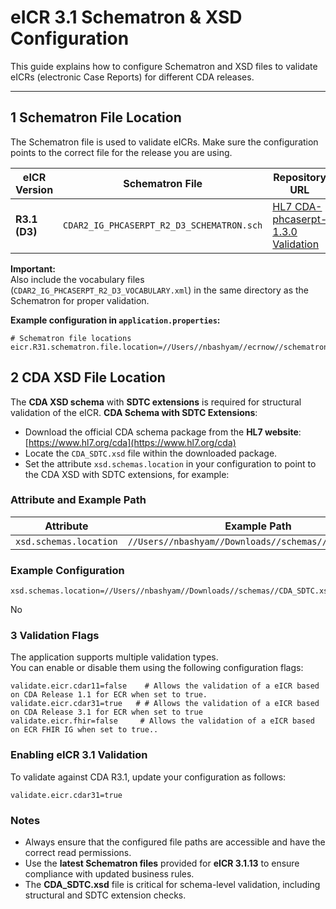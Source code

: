 # eICR 3.1 Schematron & XSD Configuration

This guide explains how to configure Schematron and XSD files to validate eICRs (electronic Case Reports) for different CDA releases.

---

## 1️ Schematron File Location

The Schematron file is used to validate eICRs. Make sure the configuration points to the correct file for the release you are using.

| eICR Version | Schematron File | Repository URL |
|--------------|----------------|----------------|
| **R3.1 (D3)** | `CDAR2_IG_PHCASERPT_R2_D3_SCHEMATRON.sch` | [HL7 CDA-phcaserpt-1.3.0 Validation](https://github.com/HL7/CDA-phcaserpt-1.3.0/tree/main/validation) |

 **Important:**  
Also include the vocabulary files (`CDAR2_IG_PHCASERPT_R2_D3_VOCABULARY.xml`) in the same directory as the Schematron for proper validation.

**Example configuration in `application.properties`:**

```properties
# Schematron file locations
eicr.R31.schematron.file.location=//Users//nbashyam//ecrnow//schematrons//CDAR2_IG_PHCASERPT_R2_D3_SCHEMATRON.sch
```
## 2️ CDA XSD File Location

The **CDA XSD schema** with **SDTC extensions** is required for structural validation of the eICR.
**CDA Schema with SDTC Extensions**:
- Download the official CDA schema package from the **HL7 website**: [https://www.hl7.org/cda](https://www.hl7.org/cda)
- Locate the `CDA_SDTC.xsd` file within the downloaded package.
- Set the attribute `xsd.schemas.location` in your configuration to point to the CDA XSD with SDTC extensions, for example:


### Attribute and Example Path
| Attribute             | Example Path                                                        |
|------------------------|---------------------------------------------------------------------|
| `xsd.schemas.location` | `//Users//nbashyam//Downloads//schemas//CDA_SDTC.xsd`               |

### Example Configuration
```properties
xsd.schemas.location=//Users//nbashyam//Downloads//schemas//CDA_SDTC.xsd
```
No


### 3️ Validation Flags

The application supports multiple validation types.  
You can enable or disable them using the following configuration flags:

```properties
validate.eicr.cdar11=false    # Allows the validation of a eICR based on CDA Release 1.1 for ECR when set to true.
validate.eicr.cdar31=true   # # Allows the validation of a eICR based on CDA Release 3.1 for ECR when set to true
validate.eicr.fhir=false     # Allows the validation of a eICR based on ECR FHIR IG when set to true..
```

### Enabling eICR 3.1 Validation

To validate against CDA R3.1, update your configuration as follows:
```properties
validate.eicr.cdar31=true
```

###  Notes

- Always ensure that the configured file paths are accessible and have the correct read permissions.
- Use the **latest Schematron files** provided for **eICR 3.1.13** to ensure compliance with updated business rules.
- The **CDA_SDTC.xsd** file is critical for schema-level validation, including structural and SDTC extension checks.  
